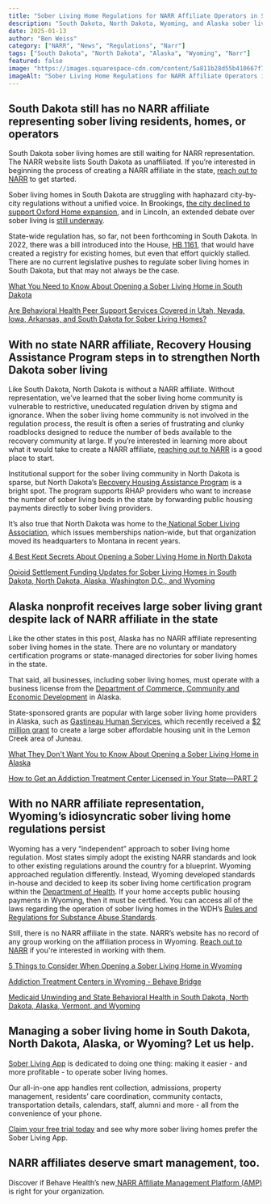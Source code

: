 ```yaml
---
title: "Sober Living Home Regulations for NARR Affiliate Operators in South Dakota, North Dakota, Alaska, and Wyoming"
description: "South Dakota, North Dakota, Wyoming, and Alaska sober living homes are all still waiting for NARR representation."
date: 2025-01-13
author: "Ben Weiss"
category: ["NARR", "News", "Regulations", "Narr"]
tags: ["South Dakota", "North Dakota", "Alaska", "Wyoming", "Narr"]
featured: false
image: "https://images.squarespace-cdn.com/content/5a811b28d55b410667f7bf1e/9d8d620b-113f-4044-8451-1fbcc17cd470/Screen+Shot+2025-01-13+at+12.38.20+PM%EF%B9%96format=1500w&content-type=image%EA%A4%B7png.png"
imageAlt: "Sober Living Home Regulations for NARR Affiliate Operators in South Dakota, North Dakota, Alaska, and Wyoming"
---
```


## South Dakota still has no NARR affiliate representing sober living residents, homes, or operators

South Dakota sober living homes are still waiting for NARR representation. The NARR website lists South Dakota as unaffiliated. If you’re interested in beginning the process of creating a NARR affiliate in the state, [reach out to NARR](<https://narronline.org/contact-us/>) to get started.

Sober living homes in South Dakota are struggling with haphazard city-by-city regulations without a unified voice. In Brookings, [the city declined to support Oxford Home expansion](<https://brookingsregister.com/stories/brookings-denies-oxford-house-request-for-more-occupants,112189>), and in Lincoln, an extended debate over sober living is [still underway](<https://journalstar.com/news/local/column/city-hall-sober-living-debate-continues-and-a-lincoln-railyard-culture-change/article_7a74deae-be6f-11ef-94a7-4fd0218ee730.html>). 

State-wide regulation has, so far, not been forthcoming in South Dakota. In 2022, there was a bill introduced into the House, [HB 1161](<https://open.pluralpolicy.com/sd/bills/2022/HB1161/>), that would have created a registry for existing homes, but even that effort quickly stalled. There are no current legislative pushes to regulate sober living homes in South Dakota, but that may not always be the case.

[What You Need to Know About Opening a Sober Living Home in South Dakota](<../../../2023/2/14/what-you-need-to-know-about-opening-a-sober-living-home-in-south-dakota.html>)

[Are Behavioral Health Peer Support Services Covered in Utah, Nevada, Iowa, Arkansas, and South Dakota for Sober Living Homes?](<../../../2024/7/22/are-behavioral-health-peer-support-services-covered-in-utah-nevada-iowa-arkansas-and-south-dakota-for-sober-living-homes.html>)

## With no state NARR affiliate, Recovery Housing Assistance Program steps in to strengthen North Dakota sober living

Like South Dakota, North Dakota is without a NARR affiliate. Without representation, we’ve learned that the sober living home community is vulnerable to restrictive, uneducated regulation driven by stigma and ignorance. When the sober living home community is not involved in the regulation process, the result is often a series of frustrating and clunky roadblocks designed to reduce the number of beds available to the recovery community at large. If you’re interested in learning more about what it would take to create a NARR affiliate, [reaching out to NARR](<https://narronline.org/affiliates/>) is a good place to start. 

Institutional support for the sober living community in North Dakota is sparse, but North Dakota’s [Recovery Housing Assistance Program](<https://www.hhs.nd.gov/behavioral-health/recovery-housing>) is a bright spot. The program supports RHAP providers who want to increase the number of sober living beds in the state by forwarding public housing payments directly to sober living providers. 

It’s also true that North Dakota was home to the[ National Sober Living Association](<https://nationalsoberliving.org/about-us/>), which issues memberships nation-wide, but that organization moved its headquarters to Montana in recent years. 

[4 Best Kept Secrets About Opening a Sober Living Home in North Dakota](<../../../2023/2/16/4-best-kept-secrets-about-opening-a-sober-living-home-in-north-dakota.html>)

[Opioid Settlement Funding Updates for Sober Living Homes in South Dakota, North Dakota, Alaska, Washington D.C., and Wyoming](<../../../2024/4/17/opioid-settlement-funding-updates-for-sober-living-homes-in-south-dakota-north-dakota-alaska-washington-dc-and-wyoming.html>)

## Alaska nonprofit receives large sober living grant despite lack of NARR affiliate in the state 

Like the other states in this post, Alaska has no NARR affiliate representing sober living homes in the state. There are no voluntary or mandatory certification programs or state-managed directories for sober living homes in the state. 

That said, all businesses, including sober living homes, must operate with a business license from the [Department of Commerce, Community and Economic Development](<https://www.commerce.alaska.gov/web/>) in Alaska. 

State-sponsored grants are popular with large sober living home providers in Alaska, such as [Gastineau Human Services](<https://www.ghscorp.org/>), which recently received a [$2 million grant](<https://www.ktoo.org/2024/05/15/juneau-assembly-oks-2m-grant-for-51-unit-low-income-supportive-housing-project/>) to create a large sober affordable housing unit in the Lemon Creek area of Juneau. 

[What They Don't Want You to Know About Opening a Sober Living Home in Alaska](<../../../2023/2/22/what-they-dont-want-you-to-know-about-opening-a-sober-living-home-in-alaska.html>)

[How to Get an Addiction Treatment Center Licensed in Your State—PART 2](<https://behavehealth.com/blog/2019/10/9/how-to-get-an-addiction-treatment-center-licensed-in-your-statepart-2>)

## With no NARR affiliate representation, Wyoming’s idiosyncratic sober living home regulations persist

Wyoming has a very “independent” approach to sober living home regulation. Most states simply adopt the existing NARR standards and look to other existing regulations around the country for a blueprint. Wyoming approached regulation differently. Instead, Wyoming developed standards in-house and decided to keep its sober living home certification program within the [Department of Health](<https://health.wyo.gov/behavioralhealth/mhsa/certification/>). If your home accepts public housing payments in Wyoming, then it must be certified. You can access all of the laws regarding the operation of sober living homes in the WDH’s [Rules and Regulations for Substance Abuse Standards](<../../../../../wyoleg.gov/ARULES/2009/AR09-062Substance.pdf>).

Still, there is no NARR affiliate in the state. NARR’s website has no record of any group working on the affiliation process in Wyoming. [Reach out to NARR](<https://narronline.org/affiliates/>) if you're interested in working with them. 

[5 Things to Consider When Opening a Sober Living Home in Wyoming](<../../../2023/3/1/5-things-to-consider-when-opening-a-sober-living-home-in-wyoming.html>)

[Addiction Treatment Centers in Wyoming - Behave Bridge ](<https://bridge.behavehealth.com/rehabs/wyoming>)

[Medicaid Unwinding and State Behavioral Health in South Dakota, North Dakota, Alaska, Vermont, and Wyoming](<https://behavehealth.com/blog/2023/5/9/medicaid-unwinding-and-state-behavioral-health-in-south-dakota-north-dakota-alaska-vermont-and-wyoming>)

## Managing a sober living home in South Dakota, North Dakota, Alaska, or Wyoming? Let us help.

[Sober Living App](<../../../../index.html>) is dedicated to doing one thing: making it easier - and more profitable - to operate sober living homes. 

Our all-in-one app handles rent collection, admissions, property management, residents’ care coordination, community contacts, transportation details, calendars, staff, alumni and more - all from the convenience of your phone. 

[Claim your free trial today](<https://behavehealth.com/get-started?__hstc=135632115.075701b9fb7ccd58adc7b5b57a792227.1708902226082.1722205853113.1722795767849.32&__hssc=135632115.7.1722795767849&__hsfp=3530606189>) and see why more sober living homes prefer the Sober Living App.

## NARR affiliates deserve smart management, too. 

Discover if Behave Health’s new[ NARR Affiliate Management Platform (AMP)](<https://behavehealth.com/narr-affiliate>) is right for your organization.